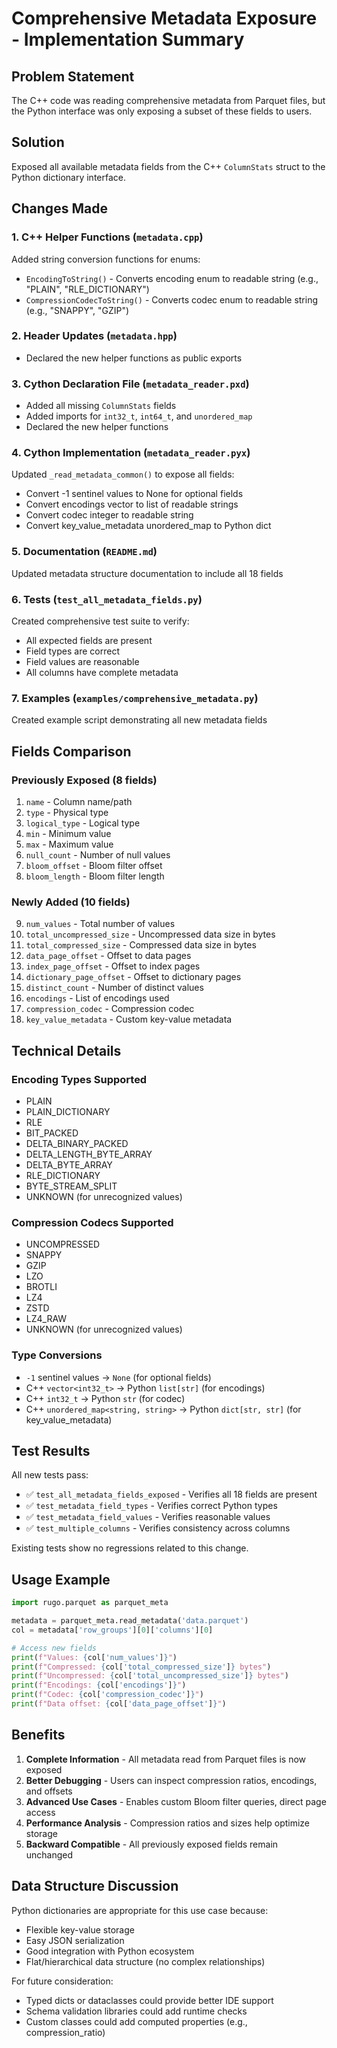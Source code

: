 # Comprehensive Metadata Exposure - Implementation Summary

## Problem Statement
The C++ code was reading comprehensive metadata from Parquet files, but the Python interface was only exposing a subset of these fields to users.

## Solution
Exposed all available metadata fields from the C++ `ColumnStats` struct to the Python dictionary interface.

## Changes Made

### 1. C++ Helper Functions (`metadata.cpp`)
Added string conversion functions for enums:
- `EncodingToString()` - Converts encoding enum to readable string (e.g., "PLAIN", "RLE_DICTIONARY")
- `CompressionCodecToString()` - Converts codec enum to readable string (e.g., "SNAPPY", "GZIP")

### 2. Header Updates (`metadata.hpp`)
- Declared the new helper functions as public exports

### 3. Cython Declaration File (`metadata_reader.pxd`)
- Added all missing `ColumnStats` fields
- Added imports for `int32_t`, `int64_t`, and `unordered_map`
- Declared the new helper functions

### 4. Cython Implementation (`metadata_reader.pyx`)
Updated `_read_metadata_common()` to expose all fields:
- Convert -1 sentinel values to None for optional fields
- Convert encodings vector to list of readable strings
- Convert codec integer to readable string
- Convert key_value_metadata unordered_map to Python dict

### 5. Documentation (`README.md`)
Updated metadata structure documentation to include all 18 fields

### 6. Tests (`test_all_metadata_fields.py`)
Created comprehensive test suite to verify:
- All expected fields are present
- Field types are correct
- Field values are reasonable
- All columns have complete metadata

### 7. Examples (`examples/comprehensive_metadata.py`)
Created example script demonstrating all new metadata fields

## Fields Comparison

### Previously Exposed (8 fields)
1. `name` - Column name/path
2. `type` - Physical type
3. `logical_type` - Logical type
4. `min` - Minimum value
5. `max` - Maximum value
6. `null_count` - Number of null values
7. `bloom_offset` - Bloom filter offset
8. `bloom_length` - Bloom filter length

### Newly Added (10 fields)
9. `num_values` - Total number of values
10. `total_uncompressed_size` - Uncompressed data size in bytes
11. `total_compressed_size` - Compressed data size in bytes
12. `data_page_offset` - Offset to data pages
13. `index_page_offset` - Offset to index pages
14. `dictionary_page_offset` - Offset to dictionary pages
15. `distinct_count` - Number of distinct values
16. `encodings` - List of encodings used
17. `compression_codec` - Compression codec
18. `key_value_metadata` - Custom key-value metadata

## Technical Details

### Encoding Types Supported
- PLAIN
- PLAIN_DICTIONARY
- RLE
- BIT_PACKED
- DELTA_BINARY_PACKED
- DELTA_LENGTH_BYTE_ARRAY
- DELTA_BYTE_ARRAY
- RLE_DICTIONARY
- BYTE_STREAM_SPLIT
- UNKNOWN (for unrecognized values)

### Compression Codecs Supported
- UNCOMPRESSED
- SNAPPY
- GZIP
- LZO
- BROTLI
- LZ4
- ZSTD
- LZ4_RAW
- UNKNOWN (for unrecognized values)

### Type Conversions
- `-1` sentinel values → `None` (for optional fields)
- C++ `vector<int32_t>` → Python `list[str]` (for encodings)
- C++ `int32_t` → Python `str` (for codec)
- C++ `unordered_map<string, string>` → Python `dict[str, str]` (for key_value_metadata)

## Test Results

All new tests pass:
- ✅ `test_all_metadata_fields_exposed` - Verifies all 18 fields are present
- ✅ `test_metadata_field_types` - Verifies correct Python types
- ✅ `test_metadata_field_values` - Verifies reasonable values
- ✅ `test_multiple_columns` - Verifies consistency across columns

Existing tests show no regressions related to this change.

## Usage Example

```python
import rugo.parquet as parquet_meta

metadata = parquet_meta.read_metadata('data.parquet')
col = metadata['row_groups'][0]['columns'][0]

# Access new fields
print(f"Values: {col['num_values']}")
print(f"Compressed: {col['total_compressed_size']} bytes")
print(f"Uncompressed: {col['total_uncompressed_size']} bytes")
print(f"Encodings: {col['encodings']}")
print(f"Codec: {col['compression_codec']}")
print(f"Data offset: {col['data_page_offset']}")
```

## Benefits

1. **Complete Information** - All metadata read from Parquet files is now exposed
2. **Better Debugging** - Users can inspect compression ratios, encodings, and offsets
3. **Advanced Use Cases** - Enables custom Bloom filter queries, direct page access
4. **Performance Analysis** - Compression ratios and sizes help optimize storage
5. **Backward Compatible** - All previously exposed fields remain unchanged

## Data Structure Discussion

Python dictionaries are appropriate for this use case because:
- Flexible key-value storage
- Easy JSON serialization
- Good integration with Python ecosystem
- Flat/hierarchical data structure (no complex relationships)

For future consideration:
- Typed dicts or dataclasses could provide better IDE support
- Schema validation libraries could add runtime checks
- Custom classes could add computed properties (e.g., compression_ratio)
